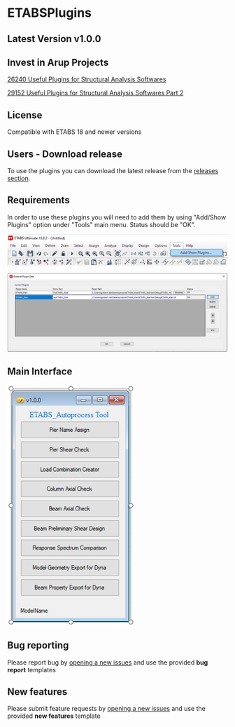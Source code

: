 # ETABSPlugins

## Latest Version v1.0.0 

## Invest in Arup Projects
[26240 Useful Plugins for Structural Analysis Softwares](https://invest.arup.com/?layout=projsheet&projid=26240&tab=projsheetdetailstabpage0)

[29152 Useful Plugins for Structural Analysis Softwares Part 2](https://invest.arup.com/?layout=projsheet&projid=29152&tab=projsheetcommentstabpage0)

## License 

Compatible with ETABS 18 and newer versions

## Users - Download release

To use the plugins you can download the latest release from the [releases section](https://gitlab.arup.com/Gokberk.Isik/etabsplugins/-/releases).

## Requirements

In order to use these plugins you will need to add them by using "Add/Show Plugins" option under "Tools" main menu. Status should be "OK".

![Add_show_plugins](./Docs/Add_show_plugins.png)

![Browse_Etabs_Main_dll](./Docs/Browse_Etabs_Main_dll.png)

## Main Interface

![Main_interface](./Docs/Main_interface.png)

## Bug reporting

Please report bug by [opening a new issues](https://gitlab.arup.com/Gokberk.Isik/etabsplugins/-/issues) and use the provided **bug report** templates

## New features

Please submit feature requests by [opening a new issues](https://gitlab.arup.com/Gokberk.Isik/etabsplugins/-/issues) and use the provided **new features** template